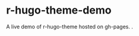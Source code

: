 # r-hugo-theme-demo

A live demo of r-hugo-theme hosted on gh-pages.
[](https://rafalkaron.github.io/r-hugo-theme-demo).
